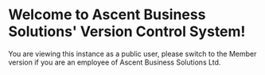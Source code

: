 # Welcome to Ascent Business Solutions' Version Control System!
You are viewing this instance as a public user, please switch to the Member version if you are an employee of Ascent Business Solutions Ltd.